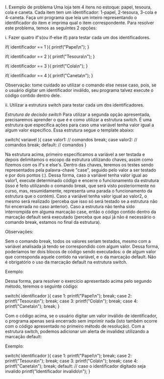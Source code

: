 I. Exemplo de problema
Uma loja tem 4 itens no estoque: papel, tesoura, cola e caneta.
Cada item tem um identificador: 1-papel, 2-tesoura, 3-cola e 4-caneta.
Faça um programa que leia um inteiro representando o identificador do item e imprima qual o item correspondente.
Para resolver este problema, temos as seguintes 2 opções:

i. Fazer quatro if's(ou if-else if) para testar cada um dos identificadores.

if( identificador == 1 ){
    printf("Papel\n");
}

if( identificador == 2 ){
    printf("Tesoura\n");
}

if( identificador == 3 ){
    printf("Cola\n");
}

if( identificador == 4 ){
    printf("Caneta\n");
}

Observação: tome cuidado ao utilizar o comando else nesse caso, pois, se o usuário digitar um identificador inválido, seu programa talvez execute o código contido dentro dele.

ii. Utilizar a estrutura switch para testar cada um dos identificadores.

*Estrutura de decisão switch*
Para utilizar a segunda opção apresentada, precisaremos aprender o que é e como utilizar a estrutura switch.
É uma estrutura que especifica ações para caso uma variável tenha valor igual a algum valor específico.
Essa estrutura segue o template abaixo:

switch( variavel ){
    case valor1:
        // comandos
        break;
    case valor2:
        // comandos
        break;
    default:
        // comandos
}

Na estrutura acima, primeiro especificamos a variável a ser testada
e depois delimitamos o escopo da estrutura utilizando chaves, assim como fizemos com os if's e else's.
Dentro das chaves, teremos os testes sendo representados pela palavra-chave "case",
seguido pelo valor a ser testado e por dois pontos (:).
Dessa forma, caso a variável tenha valor igual ao valor1, execute determinado código e encerre o funcionamento da estrutura
(isso é feito utilizando o comando break, que será visto posteriormente no curso, mas, resumidamente,
representa uma parada o funcionamento da estrutura que o contém).
Caso a variável tenha valor igual ao valor2, o mesmo será realizado
(perceba que isso só será testado se a estrutura não foi encerrada no caso anterior).
Caso a estrutura não tenha sido interrompida em alguma marcação case,
então o código contido dentro da marcação default será executado
(perceba que aqui já não é necessário o comando break, estamos no final da estrutura).

Observações:

Sem o comando break, todos os valores seriam testados, mesmo com a variável analisada já tendo se correspondido com algum valor. 
Dessa forma, poderíamos ter dois blocos de código sendo executados:
o de algum valor que corresponda aquele contido na variável, e o da marcação default.
Não é obrigatório o uso da marcação default na estrutura switch.

Exemplo:

Dessa forma, para resolver o exercício apresentado acima pelo segundo método, teremos o seguinte código:

switch( identificador ){
    case 1:
        printf("Papel\n");
        break;
    case 2:
        printf("Tesoura\n");
        break;
    case 3:
        printf("Cola\n");
        break;
    case 4:
        printf("Caneta\n");
        break;
}

Com o código acima, se o usuário digitar um valor inválido de identificador, o programa apenas será encerrado sem imprimir nada 
(isto também ocorre com o código apresentado no primeiro método de resolução).
Com a estrutura switch, podemos adicionar um alerta de invalidez utilizando a marcação default:

Exemplo:

switch( identificador ){
    case 1:
        printf("Papel\n");
        break;
    case 2:
        printf("Tesoura\n");
        break;
    case 3:
        printf("Cola\n");
        break;
    case 4:
        printf("Caneta\n");
        break;
    default: // caso o identificador digitado seja invalido
        printf("Identificador invalido\n");
}